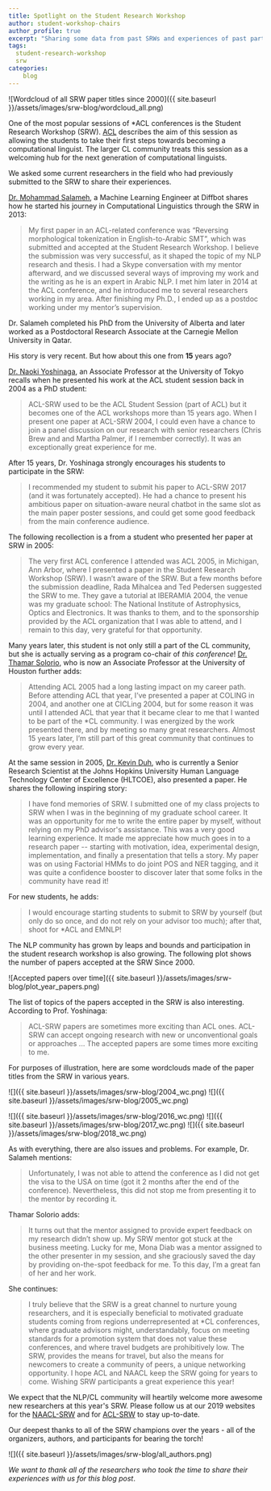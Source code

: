 ```yaml
---
title: Spotlight on the Student Research Workshop
author: student-workshop-chairs
author_profile: true
excerpt: "Sharing some data from past SRWs and experiences of past participants."
tags:
  student-research-workshop
  srw
categories:
    blog
---
```


![Wordcloud of all SRW paper titles since 2000]({{ site.baseurl }}/assets/images/srw-blog/wordcloud_all.png)

One of the most popular sessions of *ACL conferences is the Student Research Workshop (SRW). [ACL](https://aclweb.org/adminwiki/index.php?title=***_student_session_policies) describes the aim of this session as allowing the students to take their first steps towards becoming a computational linguist. The larger CL community treats this session as a welcoming hub for the next generation of computational linguists.

We asked some current researchers in the field who had previously submitted to the SRW to share their experiences.

[Dr. Mohammad Salameh](https://www.linkedin.com/in/mohammadsalameh/), a Machine Learning Engineer at Diffbot shares how he started his journey in Computational Linguistics through the SRW in 2013:

> My first paper in an ACL-related conference was “Reversing morphological tokenization in English-to-Arabic SMT”, which
  was submitted and accepted at the Student Research Workshop. I believe the submission was very successful, as it shaped
  the topic of my NLP research and thesis. I had a Skype conversation with my mentor afterward, and we discussed 
  several ways of improving my work and the writing as he is an expert in Arabic NLP. I met him later in 2014 at the ACL
  conference, and he introduced me to several researchers working in my area. After finishing my Ph.D., I ended up as a
  postdoc working under my mentor’s supervision.
 
Dr. Salameh completed his PhD from the University of Alberta and later worked as a Postdoctoral Research Associate at the Carnegie Mellon University in Qatar.

His story is very recent. But how about this one from __15__ years ago? 

[Dr. Naoki Yoshinaga](http://www.tkl.iis.u-tokyo.ac.jp/~ynaga/index.en.html), an Associate Professor at the University of Tokyo recalls when he presented his work at the ACL student session back in 2004 as a PhD student:

> ACL-SRW used to be the ACL Student Session (part of ACL) but it becomes
   one of the ACL workshops more than 15 years ago. When I present one paper at ACL-SRW 2004, 
   I could even have a chance to join a panel discussion on our research with senior researchers
   (Chris Brew and and Martha Palmer, if I remember correctly). It was an exceptionally great experience for me.
 
After 15 years, Dr. Yoshinaga strongly encourages his students to participate in the SRW:

> I recommended my student to submit his paper
   to ACL-SRW 2017 (and it was fortunately accepted). He had a chance
   to present his ambitious paper on situation-aware neural chatbot in
   the same slot as the main paper poster sessions, and could get some
   good feedback from the main conference audience.
>

The following recollection is a from a student who presented her paper at SRW in 2005:

> The very first ACL conference I attended was ACL 2005, in Michigan, Ann Arbor, where I presented a paper in the 
Student Research Workshop (SRW). I wasn’t aware of the SRW. But a few months before the submission deadline, 
Rada Mihalcea and Ted Pedersen suggested the SRW to me. They gave a tutorial at IBERAMIA 2004, the venue was my graduate 
school: The National Institute of Astrophysics, Optics and Electronics. It was thanks to them, and to the sponsorship 
provided by the ACL organization that I was able to attend, and I remain to this day, very grateful for that opportunity.

Many years later, this student is not only still a part of the CL community, but she is actually serving as a program co-chair of 
_this conference_! [Dr. Thamar Solorio](http://solorio.uh.edu), who is now an Associate Professor at the University of Houston further adds:

> Attending ACL 2005 had a long lasting impact on my career path. Before attending ACL that year, I’ve 
presented a paper at COLING in 2004, and another one at CICLing 2004, but for some reason it was until I attended ACL 
that year that it became clear to me that I wanted to be part of the *CL community. I was energized by the work 
presented there, and by meeting so many great researchers. Almost 15 years later, I’m still part of this great community
 that continues to grow every year.

At the same session in 2005, [Dr. Kevin Duh](https://cs.jhu.edu/~kevinduh/), who is currently a Senior Research Scientist at the Johns Hopkins University Human Language Technology Center of Excellence (HLTCOE), also presented a paper. He shares the following inspiring story:

> I have fond memories of SRW. I submitted one of my class projects to SRW when I was in the beginning of my graduate 
school career. It was an opportunity for me to write the entire paper by myself, without relying on my PhD advisor's 
assistance. This was a very good learning experience. It made me appreciate how much goes in to a 
research paper -- starting with motivation, idea, experimental design, implementation, and finally a presentation that 
tells a story. My paper was on using Factorial HMMs to 
do joint POS and NER tagging, and it was quite a confidence booster to discover later that some folks in the community 
have read it!

For new students, he adds:

> I would encourage starting students to submit to SRW by yourself (but only do so once, and do not rely on 
your advisor too much); after that, shoot for *ACL and EMNLP!

The NLP community has grown by leaps and bounds and participation in the student research workshop is also growing. The following plot shows the number of papers accepted at the SRW Since 2000.

![Accepted papers over time]({{ site.baseurl }}/assets/images/srw-blog/plot_year_papers.png)

The list of topics of the papers accepted in the SRW is also interesting. According to Prof. Yoshinaga:

> ACL-SRW papers are sometimes more exciting than ACL ones. ACL-SRW can accept ongoing research with new or unconventional goals or approaches ... The accepted papers are some times more exciting to me.

For purposes of illustration, here are some wordclouds made of the paper titles from the SRW in various years.

![]({{ site.baseurl }}/assets/images/srw-blog/2004_wc.png)
![]({{ site.baseurl }}/assets/images/srw-blog/2005_wc.png)

![]({{ site.baseurl }}/assets/images/srw-blog/2016_wc.png)
![]({{ site.baseurl }}/assets/images/srw-blog/2017_wc.png)
![]({{ site.baseurl }}/assets/images/srw-blog/2018_wc.png)

As with everything, there are also issues and problems. For example, Dr. Salameh mentions:

> Unfortunately, I was not able to attend the conference as I did not get the 
  visa to the USA on time (got it 2 months after the end of the conference). Nevertheless, this did not stop me from  presenting it to the mentor by recording it. 

Thamar Solorio adds:

> It turns out that the mentor assigned to provide expert feedback 
on my research didn’t show up. My SRW mentor got stuck at the business meeting. Lucky for me, Mona Diab was a mentor  assigned to the other presenter in my session, and she graciously saved the day by providing on-the-spot feedback for me. To this day, I’m a great fan of her and her work. 

She continues:

> I truly believe that the SRW is a great channel to nurture young researchers, and it is especially beneficial to motivated graduate students coming from regions underrepresented at *CL conferences, where graduate advisors might, 
 understandably, focus on meeting standards for a promotion system that does not value these conferences, and where travel budgets are prohibitively low. The SRW, provides the means for travel, but also the means for newcomers to 
 create a community of peers, a unique networking opportunity. I hope ACL and NAACL keep the SRW going for years to come. Wishing SRW participants a great experience this year!

We expect that the NLP/CL community will heartily welcome more awesome new researchers at this year's SRW. Please follow us at our 2019 websites for the [NAACL-SRW](https://naacl2019-srw.github.io) and for [ACL-SRW](https://sites.google.com/view/acl19studentresearchworkshop) to stay up-to-date.

Our deepest thanks to all of the SRW champions over the years - all of the organizers, authors, and participants for bearing the torch!

![]({{ site.baseurl }}/assets/images/srw-blog/all_authors.png)

*We want to thank all of the researchers who took the time to share their experiences with us for this blog post*.


